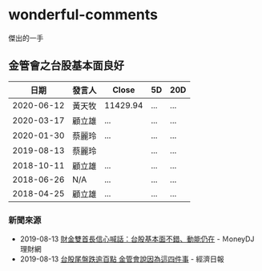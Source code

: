 # wonderful-comments
傑出的一手

## 金管會之台股基本面良好

日期 | 發言人 | Close | 5D | 20D
---- | ---- | ---- | ---- | ----
2020-06-12 | 黃天牧 | 11429.94  | ... | ...
2020-03-17 | 顧立雄 | ... | ... | ...
2020-01-30 | 蔡麗玲 | ... | ... | ...
2019-08-13 | 蔡麗玲 |  | ... | ...
2018-10-11 | 顧立雄 | ... | ... | ...
2018-06-26 | N/A | ... | ... | ...
2018-04-25 | 顧立雄 | ... | ... | ...

### 新聞來源

* 2019-08-13 [財金雙首長信心喊話：台股基本面不錯、動能仍在](https://www.moneydj.com/KMDJ/News/NewsViewer.aspx?a=b7810678-3bb5-4008-ac4f-1eeccc2d3078) - ＭoneyDJ 理財網
* 2019-08-13 [台股尾盤跌逾百點 金管會說因為這四件事](https://money.udn.com/money/story/5607/3986797) - 經濟日報
